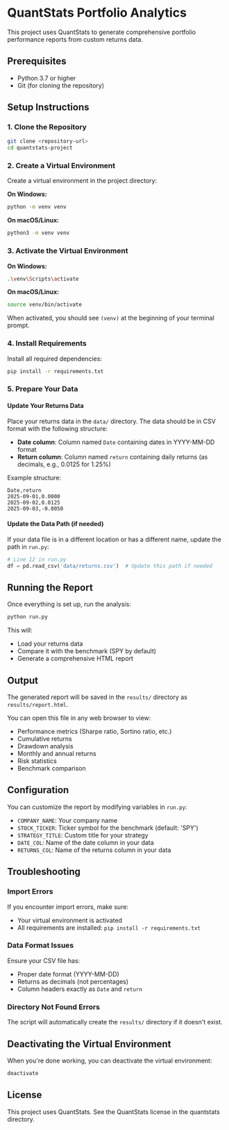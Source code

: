 # QuantStats Portfolio Analytics

This project uses QuantStats to generate comprehensive portfolio performance reports from custom returns data.

## Prerequisites

- Python 3.7 or higher
- Git (for cloning the repository)

## Setup Instructions

### 1. Clone the Repository

```bash
git clone <repository-url>
cd quantstats-project
```

### 2. Create a Virtual Environment

Create a virtual environment in the project directory:

**On Windows:**
```bash
python -m venv venv
```

**On macOS/Linux:**
```bash
python3 -m venv venv
```

### 3. Activate the Virtual Environment

**On Windows:**
```bash
.\venv\Scripts\activate
```

**On macOS/Linux:**
```bash
source venv/bin/activate
```

When activated, you should see `(venv)` at the beginning of your terminal prompt.

### 4. Install Requirements

Install all required dependencies:

```bash
pip install -r requirements.txt
```

### 5. Prepare Your Data

#### Update Your Returns Data

Place your returns data in the `data/` directory. The data should be in CSV format with the following structure:

- **Date column**: Column named `Date` containing dates in YYYY-MM-DD format
- **Return column**: Column named `return` containing daily returns (as decimals, e.g., 0.0125 for 1.25%)

Example structure:
```csv
Date,return
2025-09-01,0.0000
2025-09-02,0.0125
2025-09-03,-0.0050
```

#### Update the Data Path (if needed)

If your data file is in a different location or has a different name, update the path in `run.py`:

```python
# Line 12 in run.py
df = pd.read_csv('data/returns.csv')  # Update this path if needed
```

## Running the Report

Once everything is set up, run the analysis:

```bash
python run.py
```

This will:
- Load your returns data
- Compare it with the benchmark (SPY by default)
- Generate a comprehensive HTML report

## Output

The generated report will be saved in the `results/` directory as `results/report.html`.

You can open this file in any web browser to view:
- Performance metrics (Sharpe ratio, Sortino ratio, etc.)
- Cumulative returns
- Drawdown analysis
- Monthly and annual returns
- Risk statistics
- Benchmark comparison

## Configuration

You can customize the report by modifying variables in `run.py`:

- `COMPANY_NAME`: Your company name
- `STOCK_TICKER`: Ticker symbol for the benchmark (default: 'SPY')
- `STRATEGY_TITLE`: Custom title for your strategy
- `DATE_COL`: Name of the date column in your data
- `RETURNS_COL`: Name of the returns column in your data

## Troubleshooting

### Import Errors
If you encounter import errors, make sure:
- Your virtual environment is activated
- All requirements are installed: `pip install -r requirements.txt`

### Data Format Issues
Ensure your CSV file has:
- Proper date format (YYYY-MM-DD)
- Returns as decimals (not percentages)
- Column headers exactly as `Date` and `return`

### Directory Not Found Errors
The script will automatically create the `results/` directory if it doesn't exist.

## Deactivating the Virtual Environment

When you're done working, you can deactivate the virtual environment:

```bash
deactivate
```

## License

This project uses QuantStats. See the QuantStats license in the quantstats directory.

